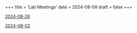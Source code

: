 +++
title = 'Lab Meetings'
date = 2024-08-08
draft = false
+++

[2024-08-26](/labmtgs/prelim-presentation-2024-08-26.html)   

[2024-08-02](/labmtgs/lab-mtg-2024-08-02.html)

